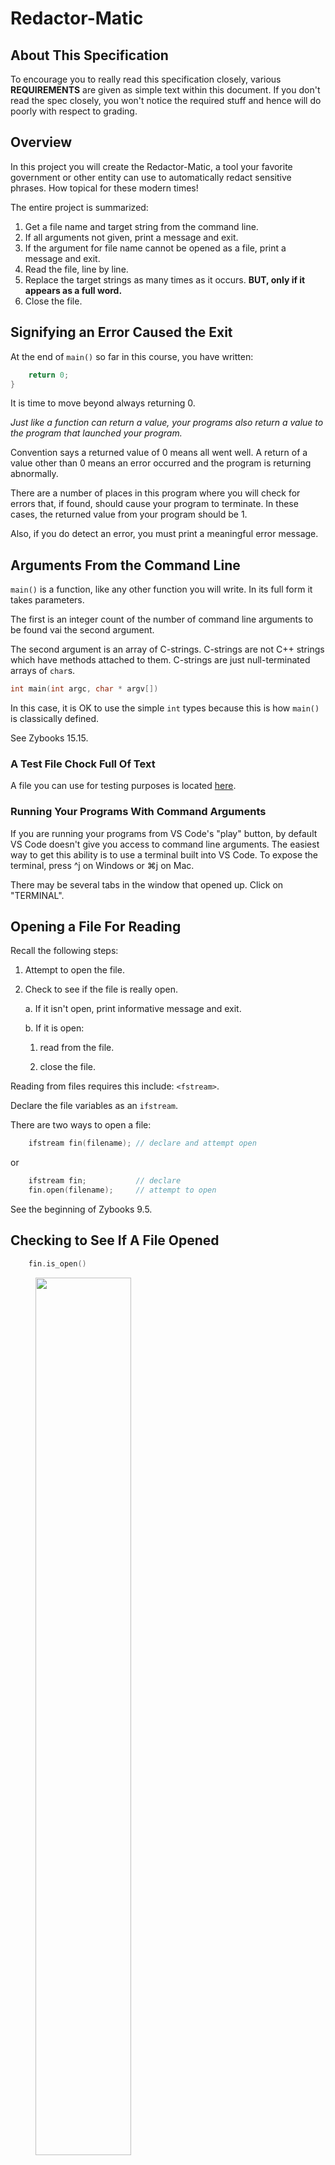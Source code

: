 # Redactor-Matic

## About This Specification

To encourage you to really read this specification closely, various
**REQUIREMENTS** are given as simple text within this document. If you
don't read the spec closely, you won't notice the required stuff and
hence will do poorly with respect to grading.

## Overview

In this project you will create the Redactor-Matic, a tool your favorite
government or other entity can use to automatically redact sensitive
phrases. How topical for these modern times!

The entire project is summarized:

1. Get a file name and target string from the command line.
2. If all arguments not given, print a message and exit.
3. If the argument for file name cannot be opened as a file, print a
message and exit.
4. Read the file, line by line.
5. Replace the target strings as many times as it occurs. **BUT, only if
it appears as a full word.**
6. Close the file.

## Signifying an Error Caused the Exit

At the end of `main()` so far in this course, you have written:

```c++
	return 0;
}
```

It is time to move beyond always returning 0.

*Just like a function can return a value, your programs also return a
value to the program that launched your program.*

Convention says a returned value of 0 means all went well. A return of a
value other than 0 means an error occurred and the program is returning
abnormally.

There are a number of places in this program where you will check for
errors that, if found, should cause your program to terminate. In these
cases, the returned value from your program should be 1.

Also, if you do detect an error, you must print a meaningful error
message.

## Arguments From the Command Line

`main()` is a function, like any other function you will write. In its
full form it takes parameters.

The first is an integer count of the number of command line arguments to
be found vai the second argument.

The second argument is an array of C-strings. C-strings are not C++
strings which have methods attached to them. C-strings are just
null-terminated arrays of `char`s.

```c++
int main(int argc, char * argv[])
```

In this case, it is OK to use the simple `int` types because this is how
`main()` is classically defined.

See Zybooks 15.15.

### A Test File Chock Full Of Text

A file you can use for testing purposes is located [here](./text.txt).

### Running Your Programs With Command Arguments

If you are running your programs from VS Code's "play" button, by
default VS Code doesn't give you access to command line arguments. The
easiest way to get this ability is to use a terminal built into VS Code.
To expose the terminal, press ^j on Windows or ⌘j on Mac.

There may be several tabs in the window that opened up. Click on
"TERMINAL".

## Opening a File For Reading

Recall the following steps:

1. Attempt to open the file.

2. Check to see if the file is really open.

   a. If it isn't open, print informative message and exit.

   b. If it is open:

      1. read from the file.

      2. close the file.

Reading from files requires this include: `<fstream>`.

Declare the file variables as an `ifstream`.

There are two ways to open a file:

```c++
	ifstream fin(filename); // declare and attempt open
```

or

```c++
	ifstream fin;			// declare
	fin.open(filename);		// attempt to open
```

See the beginning of Zybooks 9.5.

## Checking to See If A File Opened

```c++
	fin.is_open()
```

<figure>
  <img src="professor_k_sez.jpg" style="width:60%;">
  <figcaption>NEVER ASSUME A FILE OPEN SUCCEEDED!</figcaption>
</figure>
<br/>

## Printing Error Messages

### Examples of **BAD** Error Messages

First, some **BAD** error messages:

A favorite from Microsoft:

![Error: No Error](./no-error.png)

Thank you for this next message... very informative.

```text
Error 92819700.
```

Or how about this one:

```text
Error: A file didn't open.
```

Really? Which friggen file?

Here's a goodie:

<figure>
  <img src="something.png" style="width:60%;">
  <figcaption>נס גדול היה שם</figcaption>
</figure>
<br/>

### What Makes a Good Error Message?

A good error message must at least give a clear reason for the error.
For example, if you run this project's program to few arguments (`argc`
is fewer than three) you should get:

```text
Too few command line arguments. Must include filename and target.
```

This error message is a good one because it states the error's cause
("too few arguments") **and** what you can do about it ("the correct
arguments are...").

Your error messages should reveal as much information for the user to
understand what went wrong to the degree they might understand it. For
example, if it's something simple like the wrong number of arguments,
you can be clear about it. For errors that are deeply technical or those
that might reveal some proprietary information then an error like:

```text
An internal error occurred. Please send the following
error message to our technical support department at
help@foobar.com.

Error code: 09001282.
```

This is marginally better than the **BAD** example above. At least it
tells the user how to move forward (how to contact technical support).

More elaborately, for internal errors you might prepare a full
diagnostic report and even offer to send it automatically (but this is a
lot more advanced).

### `cerr` Rather than `cout`

Command line programs have three standard input and outputs. You are
familiar with two:

* `cin` and
* `cout`

The third is reserved for error messages. It behaves in every respect
like `cout`.

It is called `cerr`.

Again, it is used exactly like `cout`. For example:

```c++
cerr << "Unable to recall doomsday missiles due to" << endl;
cout << "enemy jamming. Unfortunately, tech support" << endl;
cout << "will be unavailable after the coming" << endl;
cout << "apocalypse. Oops." << endl << endl;
cout << "Have a nice day." << endl;
```

**In this project, errors must be printed to `cerr`.**

For more information on `cerr` see bottom of file.

## `errno` and `perror()`

When an error occurs using a system service (like opening a file), the
"system" sets an error code called `errno`. This integer is declared
outside your program and it "magically appears" available to you. There
are also two "system" supplied functions to deal with `errno`. These
include `perror()` which you are to use in this program if you detect a
bad file name.

For example - given a bad file name:

```text
$ ./a.out missingfile the
missingfile: No such file or directory
```

This is produced simple by doing:

```c++
perror(filename.c_str());
```

where `filename` is a `string`. Notice the `string` method `.c_str()`.
`perror` predates C++ and doesn't know about `string`. `.c_str()`
returns a C style string needed by `perror()`.

---
References for new things used:

| New Thing | Reference |
| ----- | --------- |
| cerr | NOT IN THE BOOK! |
| `getline()` | zybooks 2.14 |
| `string.push_back()` | zybooks 5.12 |
| `string.find()` | zybooks 5.12 |
| `string.replace()` | zybooks 5.12 |
| `string.length()` | zybooks 5.11 |
| `string.npos` | zybooks 5.12 |
| `ifstream` | zybooks 9.5 (beginning) |

So that you may test with a larger body of text, a file is supplied
containing what your program will think is your user input. This
slight-of-hand will be accomplished using command line *redirection*.

## Building the string of asterisks

When you `find()` instances of the target phrase, you must replace them
with a string of asterisks of the same `length()`. You'll need to create
a string with the correct number of asterisks. One straightforward way
to do this is by beginning with an empty string and using `push_back()`
to add one asterisk at a time.

## Finding the target string

Use the `string` method `find()` to locate instances of the target. Note
that there may be more than one instance in the same line. You need to
pay close attention to the value returned by `find()`. Emphasizing that
there may be more than one instance in the same line is a strong hint a
loop is involved. Another strong hint are the words *strong hint* in the
previous sentence.

## The Hardest Part of the Project

You must replace the target string **only where the target appears as a
full word.**

If the data includes this line:

```text
The department of other thematic elements is the best department.
```

and the word to replace is "the", then this is the output.

```text
The department of other thematic elements is *** best department.
```

The first occurrence of "The" is not replaced due to capitalization. The
second occurrence is "other" but the "the" is part of a word. Same for
the third occurrence in "thematic". The fourth occurrence is the only
one replaced.

To solve this part of the project, you must check the character to the
left of the found text and to the right. If EITHER left and right
neighbors are letters, the found text is part of a word.

`.find()` returns the position of the found text or `.npos`. If not
`.npos`, the position corresponds to the index of the first letter of
the found text. This will help you find the left neighbor - but what if
the first position is 0?

You know the length of the target string. You know the position of the
start of the found string. Use these two facts to find the right
neighbor - but what if the found string is at the very end of the line?

Strong hint:  `.find()` takes an optional second argument where `find()`
will start looking.

Strong hint:

```c++
#include <cctype>
```

and `isalpha()`. See Zybooks 5.18.

## Reading the input

Use `getline()` to read from `cin`, placing each read line into a
`string` variable. Since there can be any number of lines to be read,
`getline()` should be part of some loop. Remember it returns a `bool`.

## Partnership rules

You may work with a partner on this program.

Use a technique called [Pair
Programming](https://en.wikipedia.org/wiki/Pair_programming). In Pair
Programming one partner drives, while the other partner navigates.
**This means you are together working together at the same time
together. Together With much TOGETHERNESS!**

## Grading

Your code *must* list your name and your partner's name (if you have a
partner).

## Turning in code

Only one partner turns in the `.cpp` file. The `.cpp` file contains both
partner's names. The other partner turns in a TEXT file listing both
partner's names.

A text file ends in `.txt` and contains just text.

* It is not a photograph.
* It is not a PDF file.
* It is not a WORD file.
* It is not a spreadsheet.
* It is not a web link.

It is a TEXT file.

## Sample Output

```text
% ./a.out text.txt the 
In *** course of my official duties, I have received information from multiple U.S. Government officials that *** President of *** United States is using *** power of his office to solicit interference from a foreign country in *** 2020 U.S. election. This interference includes, among other things, pressuring a foreign country to investigate one of *** President’s main domestic political rivals. The President’s personal lawyer, Mr. Rudolph Giuliani, is a central figure in this effort. Attorney General Barr appears to be involved as well.

Over *** past four months, more than half a dozen U.S. officials have informed me of various facts related to this effort. The information provided herein was relayed to me in *** course of official interagency business. It is routine for U.S. officials with responsibility for a particular regional or functional portfolio to share such information with one another in order to inform policymaking and analysis.

I was not a direct witness to most of *** events described. However, I found my colleagues’ accounts of these events to be credible because, in almost all cases, multiple officials recounted fact patterns that were consistent with one another. In addition, a variety of information consistent with these private accounts has been reported publicly.

I am deeply concerned that *** actions described below constitute “a serious or flagrant problem, abuse, or violation of law or Executive Order” that “does not include differences of opinions concerning public policy matters,” consistent with *** definition of an”urgent concern” in 50 U.S.C. §3033(k)(5)(G). I am therefore fulfilling my duty to report this information, through proper legal channels, to *** relevant authorities.

I am also concerned that these actions pose risks to U.S. national security and undermine *** U.S. Government’s efforts to deter and counter foreign interference in U.S. elections.

To *** best of my knowledge, *** entirety of this statement is unclassified when separated from *** classified enclosure. I have endeavored to apply *** classification standards outlined in Executive Order (EO) 13526 and to separate out information that I know or have reason to believe is classified for national security purposes.
% 
```

## Sample Bad Output

This shows running with no arguments, one argument and a missing file.

```text
% ./a.out
Too few command line arguments. Must include filename and target.
% ./a.out text.txt
Too few command line arguments. Must include filename and target.
% ./a.out foo.foo the
foo.foo: No such file or directory
```

## Other Suggestions

* Use functions to make `main()` simpler to read.

* Make use of nested loops.

* Use comments to help you understand your own code.

* Plan out the program with pencil and paper before you start coding.

## Example of Using `cerr`

Let's take this program:

```c++
#include <iostream>                                                 // 1 
                                                                    // 2 
using namespace std;                                                // 3 
                                                                    // 4 
const int32_t MAX_LINES = 1000;                                     // 5 
const int32_t MAGIC_ERROR_LINE = 654;                               // 6 
                                                                    // 7 
int main() {                                                        // 8 
    for (int32_t counter = 0; counter < MAX_LINES; counter++) {     // 9 
        if (counter == MAGIC_ERROR_LINE) {                          // 10 
            cerr << "Uh oh.  Bad!\n";                               // 11 
        } else {                                                    // 12 
            cout << "All is well!\n";                               // 13 
        }                                                           // 14 
    }                                                               // 15 
    return 0;                                                       // 16 
}                                                                   // 17 
```

Nearly all the output is going to `cout`. In fact, there is a lot of
output going to `cout`. And one line is an error. Will you spot it?

Fortunately, you can do this:

```text
% ./a.out 2> errors.txt
a l l   t h e   c o u t   o u t p u t   g o e s   h e r e
% cat errors.txt 
Uh oh.  Bad!
```

Ah, that makes spotting the life-saving error message easier!

The above is an example of *redirection*. We redirected `cerr`
to a file, separating it from the rest of the output going to `cout`.

Why 2?

| FD | common name | where |
| 0  | stdin  | defaults to your console keyboard |
| 1  | stdout | defaults to your console output |
| 2  | stderr | also defaults to your console output |

What is *FD*? You'll find out :)
